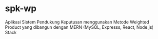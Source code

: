 # spk-wp
Aplikasi Sistem Pendukung Keputusan menggunakan Metode Weighted Product yang dibangun dengan MERN (MySQL, Expresss, React, Node.js) Stack
